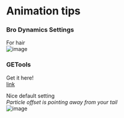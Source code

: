 # Animation tips

### Bro Dynamics Settings
For hair   
![image](https://github.com/user-attachments/assets/cd154fe8-85d4-46de-b1af-259337f0600a)

### GETools
Get it here!   
[link](https://github.com/GenEugene/GETools)   
   
Nice default setting   
_Particle offset is pointing away from your tail_   
![image](https://github.com/user-attachments/assets/3410b3e0-2b8b-4490-a390-3f176e1351d5)
